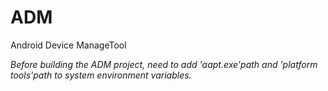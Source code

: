 # ADM
Android Device ManageTool

*Before building the ADM project, need to add 'aapt.exe'path and 'platform tools'path to system environment variables.* 
